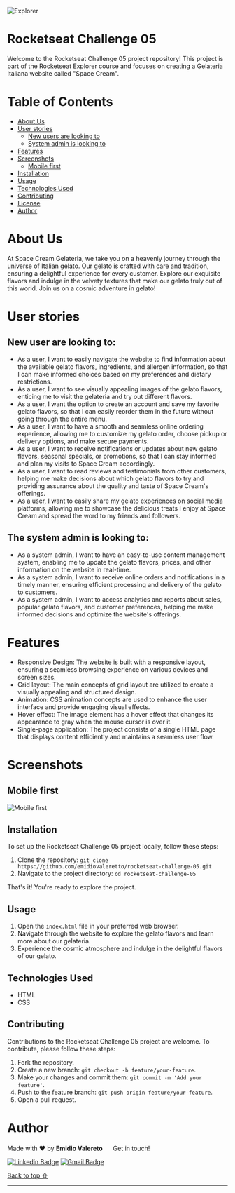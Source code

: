 ![Explorer](https://efficient-sloth-d85.notion.site/image/https%3A%2F%2Fs3-us-west-2.amazonaws.com%2Fsecure.notion-static.com%2F74dec54c-b44a-4c7e-adbd-f8a069b98b7b%2FCapa_Notion_-_Explorer.png?table=block&id=19dfbff7-b19c-47c5-9a28-6afa37d42543&spaceId=08f749ff-d06d-49a8-a488-9846e081b224&width=2000&userId=&cache=v2)

# Rocketseat Challenge 05

Welcome to the Rocketseat Challenge 05 project repository! This project is part of the Rocketseat Explorer course and focuses on creating a Gelateria Italiana website called "Space Cream".

# Table of Contents

- [About Us](#about-us)
- [User stories](#user-stories)
  - [New users are looking to](#new-user-are-looking-to)
  - [System admin is looking to](#the-system-admin-is-looking-to)
- [Features](#features)
- [Screenshots](#screenshots)
  - [Mobile first](#mobile-first)
- [Installation](#installation)
- [Usage](#usage)
- [Technologies Used](#technologies-used)
- [Contributing](#contributing)
- [License](#license)
- [Author](#author)

# About Us

At Space Cream Gelateria, we take you on a heavenly journey through the universe of Italian gelato. Our gelato is crafted with care and tradition, ensuring a delightful experience for every customer. Explore our exquisite flavors and indulge in the velvety textures that make our gelato truly out of this world. Join us on a cosmic adventure in gelato!

# User stories

## New user are looking to:

- As a user, I want to easily navigate the website to find information about the available gelato flavors, ingredients, and allergen information, so that I can make informed choices based on my preferences and dietary restrictions.
- As a user, I want to see visually appealing images of the gelato flavors, enticing me to visit the gelateria and try out different flavors.
- As a user, I want the option to create an account and save my favorite gelato flavors, so that I can easily reorder them in the future without going through the entire menu.
- As a user, I want to have a smooth and seamless online ordering experience, allowing me to customize my gelato order, choose pickup or delivery options, and make secure payments.
- As a user, I want to receive notifications or updates about new gelato flavors, seasonal specials, or promotions, so that I can stay informed and plan my visits to Space Cream accordingly.
- As a user, I want to read reviews and testimonials from other customers, helping me make decisions about which gelato flavors to try and providing assurance about the quality and taste of Space Cream's offerings.
- As a user, I want to easily share my gelato experiences on social media platforms, allowing me to showcase the delicious treats I enjoy at Space Cream and spread the word to my friends and followers.

## The system admin is looking to:

- As a system admin, I want to have an easy-to-use content management system, enabling me to update the gelato flavors, prices, and other information on the website in real-time.
- As a system admin, I want to receive online orders and notifications in a timely manner, ensuring efficient processing and delivery of the gelato to customers.
- As a system admin, I want to access analytics and reports about sales, popular gelato flavors, and customer preferences, helping me make informed decisions and optimize the website's offerings.

# Features

- Responsive Design: The website is built with a responsive layout, ensuring a seamless browsing experience on various devices and screen sizes.
- Grid layout: The main concepts of grid layout are utilized to create a visually appealing and structured design.
- Animation: CSS animation concepts are used to enhance the user interface and provide engaging visual effects.
- Hover effect: The image element has a hover effect that changes its appearance to gray when the mouse cursor is over it.
- Single-page application: The project consists of a single HTML page that displays content efficiently and maintains a seamless user flow.

# Screenshots

## Mobile first

![Mobile first](https://i.imgur.com/XMwH7FN.png)

## Installation

To set up the Rocketseat Challenge 05 project locally, follow these steps:

1. Clone the repository: `git clone https://github.com/emidiovaleretto/rocketseat-challenge-05.git`
2. Navigate to the project directory: `cd rocketseat-challenge-05`

That's it! You're ready to explore the project.

## Usage

1. Open the `index.html` file in your preferred web browser.
2. Navigate through the website to explore the gelato flavors and learn more about our gelateria.
3. Experience the cosmic atmosphere and indulge in the delightful flavors of our gelato.

## Technologies Used

- HTML
- CSS

## Contributing

Contributions to the Rocketseat Challenge 05 project are welcome. To contribute, please follow these steps:

1. Fork the repository.
2. Create a new branch: `git checkout -b feature/your-feature`.
3. Make your changes and commit them: `git commit -m 'Add your feature'`.
4. Push to the feature branch: `git push origin feature/your-feature`.
5. Open a pull request.

# Author

Made with ❤️ by <b>Emidio Valereto</b> <img src="https://raw.githubusercontent.com/MartinHeinz/MartinHeinz/master/wave.gif" width="16px"> Get in touch!

[![Linkedin Badge](https://img.shields.io/badge/-Emidio-blue?style=flat-square&logo=Linkedin&logoColor=white&link=https://www.linkedin.com/in/emidiovalereto/)](https://www.linkedin.com/in/emidiovalereto/) [![Gmail Badge](https://img.shields.io/badge/-emidio.valereto@gmail.com-c14438?style=flat-square&logo=Gmail&logoColor=white&link=mailto:emidio.valereto@gmail.com)](mailto:emidio.valereto@gmail.com)

[Back to top ⇧](#table-of-contents)

---
